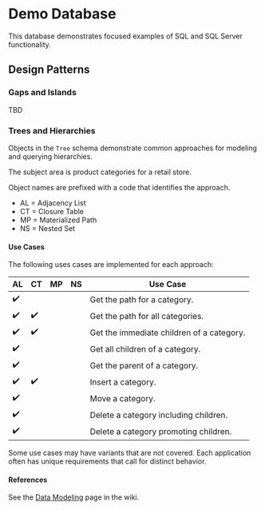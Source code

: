 # Demo Database

This database demonstrates focused examples of SQL and SQL Server functionality.

## Design Patterns

### Gaps and Islands

TBD

### Trees and Hierarchies

Objects in the `Tree` schema demonstrate common approaches for modeling and querying hierarchies.

The subject area is product categories for a retail store.

Object names are prefixed with a code that identifies the approach.

* AL = Adjacency List
* CT = Closure Table
* MP = Materialized Path
* NS = Nested Set

#### Use Cases

The following uses cases are implemented for each approach:

| AL | CT | MP | NS | Use Case |
|----|----|----|----|----------|
| :heavy_check_mark: |    |    |    | Get the path for a category. |
| :heavy_check_mark: | :heavy_check_mark: |    |    | Get the path for all categories. |
| :heavy_check_mark: | :heavy_check_mark: |    |    | Get the immediate children of a category. |
| :heavy_check_mark: |    |    |    | Get all children of a category.
| :heavy_check_mark: |    |    |    | Get the parent of a category. |
| :heavy_check_mark: | :heavy_check_mark: |    |    | Insert a category. |
| :heavy_check_mark: |    |    |    | Move a category. |
| :heavy_check_mark: |    |    |    | Delete a category including children. |
| :heavy_check_mark: |    |    |    | Delete a category promoting children. |

Some use cases may have variants that are not covered. Each application often has unique requirements that call for distinct behavior.

#### References

See the [Data Modeling](../../../../../wiki/Data-Modeling) page in the wiki.

